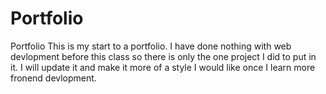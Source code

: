 # Portfolio
Portfolio
This is my start to a portfolio. I have done nothing with web devlopment before this class so there is only the one project I did to put in it. I will update it and make it more of a style I would like once I learn more fronend devlopment.
